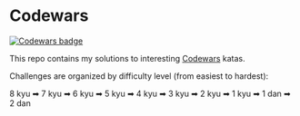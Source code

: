 # Codewars

[![Codewars badge](https://www.codewars.com/users/jakubito/badges/large)](https://www.codewars.com/users/jakubito)

This repo contains my solutions to interesting [Codewars](https://www.codewars.com/) katas.

Challenges are organized by difficulty level (from easiest to hardest):

8 kyu ➡ 7 kyu ➡ 6 kyu ➡ 5 kyu ➡ 4 kyu ➡ 3 kyu ➡ 2 kyu ➡ 1 kyu ➡ 1 dan ➡ 2 dan
